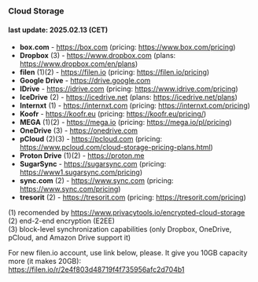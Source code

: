 ### Cloud Storage
#### last update: 2025.02.13 (CET)
- **box.com** - https://box.com (pricing: https://www.box.com/pricing)
- **Dropbox** (3) - https://www.dropbox.com (plans: https://www.dropbox.com/en/plans)
- **filen** (1)(2) - https://filen.io (pricing: https://filen.io/pricing)
- **Google Drive** - https://drive.google.com
- **IDrive** - https://idrive.com (pricing: https://www.idrive.com/pricing)
- **IceDrive** (2) - https://icedrive.net (plans: https://icedrive.net/plans)
- **Internxt** (1) - https://internxt.com (pricing: https://internxt.com/pricing)
- **Koofr** - https://koofr.eu (pricing: https://koofr.eu/pricing/)
- **MEGA** (1)(2) - https://mega.io (pricing: https://mega.io/pl/pricing)
- **OneDrive** (3) - https://onedrive.com
- **pCloud** (2)(3) - https://pcloud.com (pricing: https://www.pcloud.com/cloud-storage-pricing-plans.html)
- **Proton Drive** (1)(2) - https://proton.me
- **SugarSync** - https://sugarsync.com (pricing: https://www1.sugarsync.com/pricing)
- **sync.com** (2) - https://www.sync.com (pricing: https://www.sync.com/pricing)
- **tresorit** (2) - https://tresorit.com (pricing: https://tresorit.com/pricing)

(1) recomended by https://www.privacytools.io/encrypted-cloud-storage  
(2) end-2-end encryption (E2EE)  
(3) block-level synchronization capabilities (only Dropbox, OneDrive, pCloud, and Amazon Drive support it)

For new filen.io account, use link below, please. It give you 10GB capacity more (it makes 20GB):  
https://filen.io/r/2e4f803d48719f4f735956afc2d704b1
